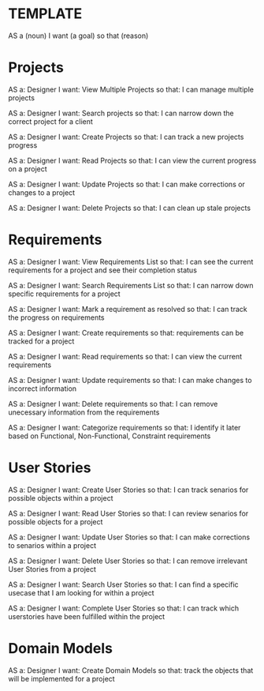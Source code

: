 # TEMPLATE
AS a (noun) 
I want (a goal) 
so that (reason)


# Projects

AS a: Designer
I want: View Multiple Projects
so that: I can manage multiple projects

AS a: Designer
I want: Search projects
so that: I can narrow down the correct project for a client

AS a: Designer
I want: Create Projects
so that: I can track a new projects progress

AS a: Designer
I want: Read Projects
so that: I can view the current progress on a project

AS a: Designer
I want: Update Projects
so that: I can make corrections or changes to a project

AS a: Designer
I want: Delete Projects
so that: I can clean up stale projects

# Requirements

AS a: Designer
I want: View Requirements List
so that: I can see the current requirements for a project and see their completion status

AS a: Designer
I want: Search Requirements List
so that: I can narrow down specific requirements for a project

AS a: Designer
I want: Mark a requirement as resolved
so that: I can track the progress on requirements

AS a: Designer
I want: Create requirements 
so that: requirements can be tracked for a project

AS a: Designer
I want: Read requirements
so that: I can view the current requirements

AS a: Designer
I want: Update requirements
so that: I can make changes to incorrect information

AS a: Designer
I want: Delete requirements
so that: I can remove unecessary information from the requirements

AS a: Designer
I want: Categorize requirements
so that: I identify it later based on Functional, Non-Functional, Constraint requirements

# User Stories

AS a: Designer
I want: Create User Stories
so that: I can track senarios for possible objects within a project

AS a: Designer
I want: Read User Stories
so that: I can review senarios for possible objects for a project

AS a: Designer
I want: Update User Stories
so that: I can make corrections to senarios within a project

AS a: Designer
I want: Delete User Stories
so that: I can remove irrelevant User Stories from a project

AS a: Designer
I want: Search User Stories
so that: I can find a specific usecase that I am looking for within a project

AS a: Designer
I want: Complete User Stories
so that: I can track which userstories have been fulfilled within the project

# Domain Models

AS a: Designer
I want: Create Domain Models
so that: track the objects that will be implemented for a project